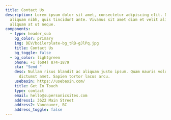 ```yaml
---
title: Contact Us
description: Lorem ipsum dolor sit amet, consectetur adipiscing elit. Duis at
  aliquam nibh, quis tincidunt ante. Vivamus sit amet diam et velit aliquam
  aliquam at ut neque.
components:
  - type: header_sub
    bg_color: primary
    img: DEV/boilerplate-bg_tRB-gJlPq.jpg
    title: Contact Us
    bg_toggle: false
  - bg_color: lightgreen
    phone: +1 (604) 874-1879
    cta: "Send "
    desc: Nullam risus blandit ac aliquam justo ipsum. Quam mauris volutpat massa
      dictumst amet. Sapien tortor lacus arcu.
    usebasin: https://usebasin.com/
    title: Get In Touch
    type: contact
    email: hello@supersonicsites.com
    address1: 3622 Main Street
    address2: Vancouver, BC
    address_toggle: false
---
```

